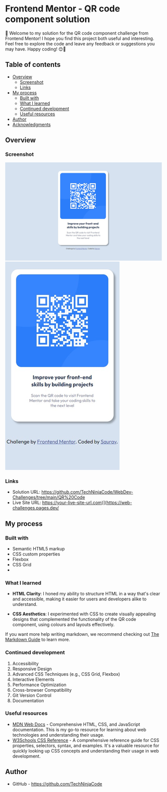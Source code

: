 # Frontend Mentor - QR code component solution

👋 Welcome to my solution for the QR code component challenge from Frontend Mentor! I hope you find this project both useful and interesting. Feel free to explore the code and leave any feedback or suggestions you may have. Happy coding! 😊🚀

## Table of contents

- [Overview](#overview)
  - [Screenshot](#screenshot)
  - [Links](#links)
- [My process](#my-process)
  - [Built with](#built-with)
  - [What I learned](#what-i-learned)
  - [Continued development](#continued-development)
  - [Useful resources](#useful-resources)
- [Author](#author)
- [Acknowledgments](#acknowledgments)


## Overview

### Screenshot

![](.//images/screenshot/QR_Code-DesktopView.jpg)
![](.//images/screenshot/QR_Code-MobileView.jpg)


### Links

- Solution URL: https://github.com/TechNinjaCode/WebDev-Challenges/tree/main/QR%20Code
- Live Site URL: https://your-live-site-url.com)](https://web-challenges.pages.dev/

## My process

### Built with

- Semantic HTML5 markup
- CSS custom properties
- Flexbox
- CSS Grid
- 

### What I learned

- **HTML Clarity**: I honed my ability to structure HTML in a way that's clear and accessible, making it easier for users and developers alike to understand.

- **CSS Aesthetics**: I experimented with CSS to create visually appealing designs that complemented the functionality of the QR code component, using colours and layouts effectively.


If you want more help writing markdown, we recommend checking out [The Markdown Guide](https://www.markdownguide.org/) to learn more.


### Continued development

1. Accessibility
2. Responsive Design
3. Advanced CSS Techniques (e.g., CSS Grid, Flexbox)
4. Interactive Elements
5. Performance Optimization
6. Cross-browser Compatibility
7. Git Version Control
8. Documentation


### Useful resources

- [MDN Web Docs](https://developer.mozilla.org/en-US/docs/Web) - Comprehensive HTML, CSS, and JavaScript documentation. This is my go-to resource for learning about web technologies and understanding their usage.
- [W3Schools CSS Reference](https://www.w3schools.com/cssref/) - A comprehensive reference guide for CSS properties, selectors, syntax, and examples. It's a valuable resource for quickly looking up CSS concepts and understanding their usage in web development.

## Author

- GitHub - https://github.com/TechNinjaCode

